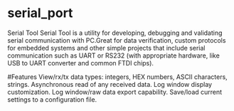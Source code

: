 # serial_port
Serial Tool
Serial Tool is a utility for developing, debugging and validating serial communication with PC.Great for data verification, custom protocols for embedded systems and other simple projects that include serial communication such as UART or RS232 (with appropriate hardware, like USB to UART converter and common FTDI chips).

#Features
View/rx/tx data types: integers, HEX numbers, ASCII characters, strings.
Asynchronous read of any received data.
Log window display customization.
Log window/raw data export capability.
Save/load current settings to a configuration file.



